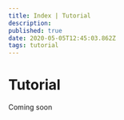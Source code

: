```yaml
---
title: Index | Tutorial
description: 
published: true
date: 2020-05-05T12:45:03.862Z
tags: tutorial
---
```


# Tutorial
Coming soon
